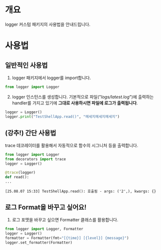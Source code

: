 # 개요
logger 커스텀 패키지의 사용법을 안내드립니다.

# 사용법
## 일반적인 사용법
1. logger 패키지에서 logger를 import합니다.
```python
from logger import Logger
```
2. logger 인스턴스를 생성합니다. 기본적으로 파일("_logs/latest.log_")에 출력하는 handler를 가지고 있기에 **그대로 사용하시면 파일에 로그가 출력됩니다**.
```python
logger = Logger()
logger.print("TestShellApp.read()", "메세지메세지메세지")
```
## **(강추!)** 간단 사용법
trace 데코레이터를 활용해서 자동적으로 함수의 시그니처 등을 출력합니다.
```python
from logger import Logger
from decorators import trace
logger = Logger()

@trace(logger)
def read():
...
```
```log
[25.08.07 15:33] TestShellApp.read(): 호출됨 - args: ('2',), kwargs: {}
```

## 로그 Format을 바꾸고 싶어요!
1. 로그 포맷을 바꾸고 싶으면 Formatter 클래스를 활용합니다.
```python
from logger import Logger, Formatter
logger = Logger()
formatter = Formatter(fmt="[{time}] [{level}] {message}")
logger.set_formatter(Formatter)
```